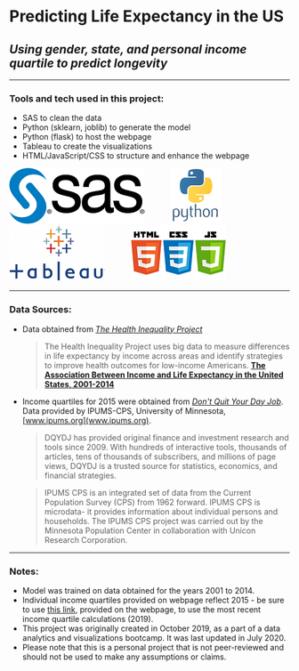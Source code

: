 # Predicting Life Expectancy in the US
## *Using gender, state, and personal income quartile to predict longevity*

---

### Tools and tech used in this project:

- SAS to clean the data
- Python (sklearn, joblib) to generate the model
- Python (flask) to host the webpage
- Tableau to create the visualizations
- HTML/JavaScript/CSS to structure and enhance the webpage

![SAS](/Images/sas.png)&nbsp;&nbsp;&nbsp;&nbsp;&nbsp;&nbsp;&nbsp;&nbsp;&nbsp;&nbsp;&nbsp;&nbsp;![Python](/Images/python.png)&nbsp;&nbsp;&nbsp;&nbsp;&nbsp;&nbsp;&nbsp;&nbsp;&nbsp;&nbsp;&nbsp;&nbsp;![Tableau](/Images/tableau.png)&nbsp;&nbsp;&nbsp;&nbsp;&nbsp;&nbsp;&nbsp;&nbsp;&nbsp;&nbsp;&nbsp;&nbsp;![HTML, CSS, JS](/Images/html_css_js.png)

---

### Data Sources:

- Data obtained from *[The Health Inequality Project](https://healthinequality.org/data/)*
	> The Health Inequality Project uses big data to measure differences in life expectancy by income across areas and identify strategies to improve health outcomes for low-income Americans. **[The Association Between Income and Life Expectancy in the United States, 2001-2014](https://jamanetwork.com/journals/jama/fullarticle/2513561?guestAccessKey=4023ce75-d0fb-44de-bb6c-8a10a30a6173)**

- Income quartiles for 2015 were obtained from *[Don't Quit Your Day Job](https://dqydj.com/average-income-by-state-median-percentiles/)*. Data provided by IPUMS-CPS, University of Minnesota, [www.ipums.org](www.ipums.org).
	> DQYDJ has provided original finance and investment research and tools since 2009. With hundreds of interactive tools, thousands of articles, tens of thousands of subscribers, and millions of page views, DQYDJ is a trusted source for statistics, economics, and financial strategies.

	> IPUMS CPS is an integrated set of data from the Current Population Survey (CPS) from 1962 forward. IPUMS CPS is microdata- it provides information about individual persons and households. The IPUMS CPS project was carried out by the Minnesota Population Center in collaboration with Unicon Research Corporation.

---

### Notes:

- Model was trained on data obtained for the years 2001 to 2014. 
- Individual income quartiles provided on webpage reflect 2015 - be sure to use [this link](https://dqydj.com/income-percentile-by-state-calculator/), provided on the webpage, to use the most recent income quartile calculations (2019). 
- This project was originally created in October 2019, as a part of a data analytics and visualizations bootcamp. It was last updated in July 2020.
- Please note that this is a personal project that is not peer-reviewed and should not be used to make any assumptions or claims. 